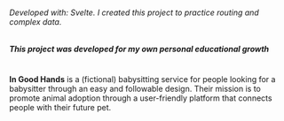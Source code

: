 <h6>Developed with: Svelte. I created this project to practice routing and complex data.</h6>
<h5>This project was developed for my own personal educational growth</h5>

<img src="https://github.com/user-attachments/assets/f87b48f0-90c1-4328-be7c-bc8a026211cf" alt="">

<p><b>In Good Hands</b> is a (fictional) babysitting service for people looking for a babysitter through an easy and followable design. Their mission is to promote animal adoption through a user-friendly platform that connects people with their future pet.</p>


